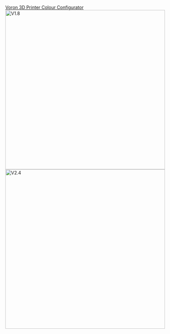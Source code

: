 [Voron 3D Printer Colour Configurator](https://koonweee.github.io/voroncfg/)
<img src="https://github.com/koonweee/koonweee.github.io/raw/main/voroncfg/gif/v1.8/v1.8.gif" alt="V1.8" width="500" height="500">
<img src="https://github.com/koonweee/koonweee.github.io/raw/main/voroncfg/gif/v2.4/v2.4.gif" alt="V2.4" width="500" height="500">
